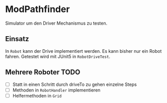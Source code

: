 # ModPathfinder

Simulator um den Driver Mechanismus zu testen.

## Einsatz
In `Robot` kann der Drive implementiert werden. 
Es kann bisher nur ein Robot fahren.
Getestet wird mit JUnit5 in `RobotDriveTest`.

## Mehrere Roboter TODO
- [ ] Statt in einen Schritt durch driveTo zu gehen einzelne Steps
- [ ] Methoden in `RobotHandler` implementieren
- [ ] Helfermethoden in `Grid` 
